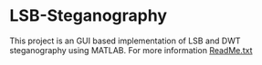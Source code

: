 # LSB-Steganography
This project is an GUI based implementation of LSB and DWT steganography using MATLAB.
For more information [ReadMe.txt](https://github.com/R4K35H/LSB-Steganography/files/7043647/ReadMe.txt)

